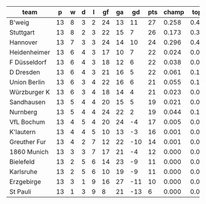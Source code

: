 |     team     | p  | w | d | l | gf | ga | gd  | pts | champ | top2  | top3  | top4  |  5-7  | bot4  | bot3  | bot2  |
|--------------|----|---|---|---|----|----|-----|-----|-------|-------|-------|-------|-------|-------|-------|-------|
| B'weig       | 13 | 8 | 3 | 2 | 24 | 13 |  11 |  27 | 0.258 | 0.457 | 0.615 | 0.724 | 0.190 | 0.000 | 0.000 | 0.000|
| Stuttgart    | 13 | 8 | 2 | 3 | 22 | 15 |   7 |  26 | 0.173 | 0.343 | 0.482 | 0.606 | 0.243 | 0.002 | 0.001 | 0.000|
| Hannover     | 13 | 7 | 3 | 3 | 24 | 14 |  10 |  24 | 0.296 | 0.494 | 0.633 | 0.738 | 0.175 | 0.000 | 0.000 | 0.000|
| Heidenheimer | 13 | 6 | 4 | 3 | 17 | 10 |   7 |  22 | 0.024 | 0.070 | 0.133 | 0.204 | 0.281 | 0.026 | 0.012 | 0.004|
| F Düsseldorf | 13 | 6 | 4 | 3 | 18 | 12 |   6 |  22 | 0.038 | 0.095 | 0.175 | 0.268 | 0.297 | 0.017 | 0.007 | 0.002|
| D Dresden    | 13 | 6 | 4 | 3 | 21 | 16 |   5 |  22 | 0.061 | 0.147 | 0.248 | 0.358 | 0.308 | 0.011 | 0.004 | 0.001|
| Union Berlin | 13 | 6 | 3 | 4 | 22 | 16 |   6 |  21 | 0.055 | 0.139 | 0.233 | 0.333 | 0.308 | 0.011 | 0.004 | 0.001|
| Würzburger K | 13 | 6 | 3 | 4 | 18 | 14 |   4 |  21 | 0.023 | 0.062 | 0.119 | 0.192 | 0.265 | 0.033 | 0.013 | 0.004|
| Sandhausen   | 13 | 5 | 4 | 4 | 20 | 15 |   5 |  19 | 0.021 | 0.058 | 0.107 | 0.170 | 0.267 | 0.040 | 0.018 | 0.005|
| Nurnberg     | 13 | 5 | 4 | 4 | 24 | 22 |   2 |  19 | 0.044 | 0.113 | 0.198 | 0.296 | 0.297 | 0.017 | 0.006 | 0.002|
| VfL Bochum   | 13 | 4 | 5 | 4 | 20 | 24 |  -4 |  17 | 0.005 | 0.017 | 0.040 | 0.073 | 0.172 | 0.104 | 0.054 | 0.024|
| K'lautern    | 13 | 4 | 4 | 5 | 10 | 13 |  -3 |  16 | 0.001 | 0.002 | 0.006 | 0.012 | 0.059 | 0.298 | 0.181 | 0.094|
| Greuther Fur | 13 | 4 | 2 | 7 | 12 | 22 | -10 |  14 | 0.001 | 0.002 | 0.005 | 0.012 | 0.051 | 0.356 | 0.234 | 0.129|
| 1860 Munich  | 13 | 3 | 3 | 7 | 17 | 21 |  -4 |  12 | 0.000 | 0.002 | 0.004 | 0.009 | 0.042 | 0.388 | 0.262 | 0.147|
| Bielefeld    | 13 | 2 | 5 | 6 | 14 | 23 |  -9 |  11 | 0.000 | 0.001 | 0.002 | 0.003 | 0.019 | 0.556 | 0.413 | 0.247|
| Karlsruhe    | 13 | 2 | 5 | 6 | 10 | 19 |  -9 |  11 | 0.000 | 0.000 | 0.001 | 0.001 | 0.008 | 0.691 | 0.555 | 0.379|
| Erzgebirge   | 13 | 3 | 1 | 9 | 16 | 27 | -11 |  10 | 0.000 | 0.000 | 0.002 | 0.003 | 0.018 | 0.553 | 0.406 | 0.246|
| St Pauli     | 13 | 1 | 3 | 9 |  8 | 21 | -13 |   6 | 0.000 | 0.000 | 0.000 | 0.000 | 0.001 | 0.895 | 0.829 | 0.716|
